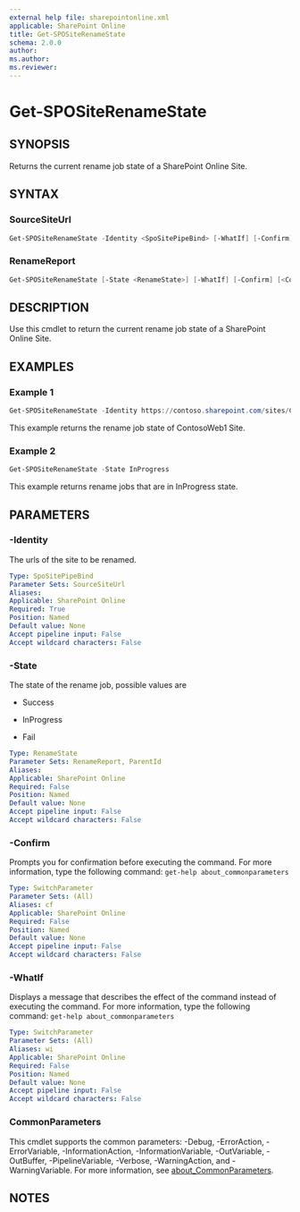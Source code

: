 ```yaml
---
external help file: sharepointonline.xml
applicable: SharePoint Online
title: Get-SPOSiteRenameState
schema: 2.0.0
author: 
ms.author: 
ms.reviewer:
---
```


# Get-SPOSiteRenameState

## SYNOPSIS

Returns the current rename job state of a SharePoint Online Site.

## SYNTAX

### SourceSiteUrl
```powershell
Get-SPOSiteRenameState -Identity <SpoSitePipeBind> [-WhatIf] [-Confirm] [<CommonParameters>]
```

### RenameReport
```powershell
Get-SPOSiteRenameState [-State <RenameState>] [-WhatIf] [-Confirm] [<CommonParameters>]
```

## DESCRIPTION

Use this cmdlet to return the current rename job state of a SharePoint Online Site.

## EXAMPLES

### Example 1

```powershell
Get-SPOSiteRenameState -Identity https://contoso.sharepoint.com/sites/ContosoWeb1
```

This example returns the rename job state of ContosoWeb1 Site.

### Example 2

```powershell
Get-SPOSiteRenameState -State InProgress
```

This example returns rename jobs that are in InProgress state.

## PARAMETERS

### -Identity

The urls of the site to be renamed.

```yaml
Type: SpoSitePipeBind
Parameter Sets: SourceSiteUrl
Aliases: 
Applicable: SharePoint Online
Required: True
Position: Named
Default value: None
Accept pipeline input: False
Accept wildcard characters: False
```

### -State

The state of the rename job, possible values are

- Success

- InProgress

- Fail

```yaml
Type: RenameState
Parameter Sets: RenameReport, ParentId
Aliases: 
Applicable: SharePoint Online
Required: False
Position: Named
Default value: None
Accept pipeline input: False
Accept wildcard characters: False
```

### -Confirm

Prompts you for confirmation before executing the command.
For more information, type the following command: `get-help about_commonparameters`

```yaml
Type: SwitchParameter
Parameter Sets: (All)
Aliases: cf
Applicable: SharePoint Online
Required: False
Position: Named
Default value: None
Accept pipeline input: False
Accept wildcard characters: False
```

### -WhatIf

Displays a message that describes the effect of the command instead of executing the command.
For more information, type the following command: `get-help about_commonparameters`

```yaml
Type: SwitchParameter
Parameter Sets: (All)
Aliases: wi
Applicable: SharePoint Online
Required: False
Position: Named
Default value: None
Accept pipeline input: False
Accept wildcard characters: False
```

### CommonParameters

This cmdlet supports the common parameters: -Debug, -ErrorAction, -ErrorVariable, -InformationAction, -InformationVariable, -OutVariable, -OutBuffer, -PipelineVariable, -Verbose, -WarningAction, and -WarningVariable. For more information, see [about_CommonParameters](https://go.microsoft.com/fwlink/p/?LinkID=113216).

## NOTES
